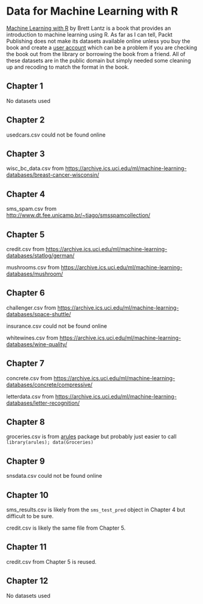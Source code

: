 # Data for Machine Learning with R
[Machine Learning with R](https://www.packtpub.com/big-data-and-business-intelligence/machine-learning-r) by Brett Lantz is a book that provides an introduction to machine learning using R. As far as I can tell, Packt Publishing does not make its datasets
available online unless you buy the book and create a [user account](https://www.packtpub.com/books/content/support) which can be a problem if you are checking the book out from the library or borrowing the book from a friend. All of these datasets
are in the public domain but simply needed some cleaning up and recoding to match the format in the book.

Chapter 1
---------

No datasets used

Chapter 2
---------

usedcars.csv could not be found online

Chapter 3
---------

wisc_bc_data.csv from https://archive.ics.uci.edu/ml/machine-learning-databases/breast-cancer-wisconsin/

Chapter 4
---------

sms_spam.csv from http://www.dt.fee.unicamp.br/~tiago/smsspamcollection/

Chapter 5
---------

credit.csv from https://archive.ics.uci.edu/ml/machine-learning-databases/statlog/german/

mushrooms.csv from https://archive.ics.uci.edu/ml/machine-learning-databases/mushroom/

Chapter 6
---------
challenger.csv from https://archive.ics.uci.edu/ml/machine-learning-databases/space-shuttle/

insurance.csv could not be found online

whitewines.csv from https://archive.ics.uci.edu/ml/machine-learning-databases/wine-quality/

Chapter 7
---------

concrete.csv from https://archive.ics.uci.edu/ml/machine-learning-databases/concrete/compressive/

letterdata.csv from https://archive.ics.uci.edu/ml/machine-learning-databases/letter-recognition/

Chapter 8
---------

groceries.csv is from [arules](http://cran.r-project.org/web/packages/arules/index.html) package but probably just easier to call `library(arules); data(Groceries)`

Chapter 9
---------

snsdata.csv could not be found online

Chapter 10
----------

sms_results.csv is likely from the `sms_test_pred` object in Chapter 4 but difficult to be sure.

credit.csv is likely the same file from Chapter 5.

Chapter 11
----------

credit.csv from Chapter 5 is reused.

Chapter 12
----------

No datasets used


